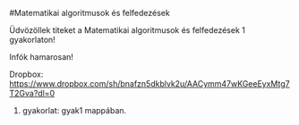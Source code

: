 #Matematikai algoritmusok és felfedezések

Üdvözöllek titeket a Matematikai algoritmusok és felfedezések 1 gyakorlaton!

Infók hamarosan!

Dropbox: https://www.dropbox.com/sh/bnafzn5dkblvk2u/AACymm47wKGeeEyxMtg7T2Gva?dl=0
1. gyakorlat: gyak1 mappában.
